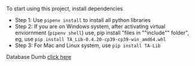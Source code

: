 To start using this project, install dependencies </br>
- Step 1: Use `pipenv install` to install all python libraries
- Step 2: If you are on Windows system, after activating virtual enviornment (`pipenv shell`) use, pip install "files in ""include"" folder", eg, use `pip install TA_Lib-0.4.20-cp39-cp39-win_amd64.whl`
- Step 3: For Mac and Linux system, use `pip install TA-Lib`

Database Dumb <a href="https://drive.google.com/file/d/1MwWygMYpxp-b1UxvuC3HHQ1HJIIGGWrz/view?usp=sharing">click here</a>
